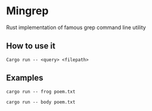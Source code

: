 # Mingrep 
Rust implementation of famous grep command line utility
## How to use it
```
Cargo run -- <query> <filepath>
```

## Examples
```cargo run -- frog poem.txt```

```cargo run -- body poem.txt```
